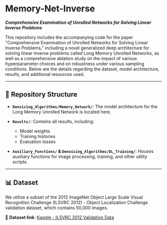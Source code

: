 # Memory-Net-Inverse

**_Comprehensive Examination of Unrolled Networks for Solving Linear Inverse Problems_**

This repository includes the accompanying code for the paper "Comprehensive Examination of Unrolled Networks for Solving Linear Inverse Problems," including a novel generalized deep architecture for solving linear inverse problems called Long Memory Unrolled Networks, as well as a comprehensive ablation study on the impact of various hyperparameter choices and on robustness under various sampling conditions. Below are the details regarding the dataset, model architecture, results, and additional resources used.

---

## 📁 Repository Structure

- **`Denoising_Algorithms/Memory_Network/`**: The model architecture for the Long Memory Unrolled Network is located here.
  
- **`Results/`**: Contains all results, including:
  - Model weights
  - Training histories
  - Evaluation losses

- **`Auxiliary_Functions/` & `Denoising_Algorithms/DL_Training/`**: Houses auxiliary functions for image processing, training, and other utility scripts.

---

## 📊 Dataset

We utilize a subset of the 2012 ImageNet Object Large Scale Visual Recognition Challenge (ILSVRC 2012) - Object Localization Challenge validation dataset, which contains 50,000 images.

🔗 **Dataset link**: [Kaggle - ILSVRC 2012 Validation Data](https://www.kaggle.com/c/imagenet-object-localization-challenge/data)